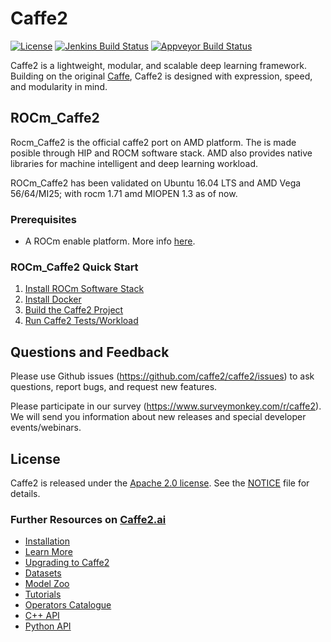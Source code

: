 # Caffe2

[![License](https://img.shields.io/badge/License-Apache%202.0-brightgreen.svg)](https://opensource.org/licenses/Apache-2.0)
[![Jenkins Build Status](https://ci.pytorch.org/jenkins/job/caffe2-master/badge/icon)](https://ci.pytorch.org/jenkins/job/caffe2-master)
[![Appveyor Build Status](https://img.shields.io/appveyor/ci/Yangqing/caffe2.svg)](https://ci.appveyor.com/project/Yangqing/caffe2)

Caffe2 is a lightweight, modular, and scalable deep learning framework. Building on the original [Caffe](http://caffe.berkeleyvision.org), Caffe2 is designed with expression, speed, and modularity in mind.

## ROCm_Caffe2
Rocm_Caffe2 is the official caffe2 port on AMD platform. The is made posible through HIP and ROCM software stack. AMD also provides native libraries for machine intelligent and deep learning workload. 

ROCm_Caffe2 has been validated on Ubuntu 16.04 LTS and AMD Vega 56/64/MI25; with rocm 1.71 amd MIOPEN 1.3 as of now.

### Prerequisites
* A ROCm enable platform. More info [here](https://rocm.github.io/install.html).

### ROCm_Caffe2 Quick Start
1. [Install ROCm Software Stack](https://github.com/ROCmSoftwarePlatform/rocm_caffe2/blob/AMD_develop/rocm_docs/caffe2-install-basic.md)
2. [Install Docker](https://github.com/ROCmSoftwarePlatform/rocm_caffe2/blob/AMD_develop/rocm_docs/caffe2-docker.md)
3. [Build the Caffe2 Project](https://github.com/ROCmSoftwarePlatform/rocm_caffe2/blob/AMD_develop/rocm_docs/caffe2-build.md)
4. [Run Caffe2 Tests/Workload](https://github.com/ROCmSoftwarePlatform/rocm_caffe2/blob/AMD_develop/rocm_docs/caffe2-quickstart.md)

## Questions and Feedback

Please use Github issues (https://github.com/caffe2/caffe2/issues) to ask questions, report bugs, and request new features.

Please participate in our survey (https://www.surveymonkey.com/r/caffe2). We will send you information about new releases and special developer events/webinars.


## License

Caffe2 is released under the [Apache 2.0 license](https://github.com/caffe2/caffe2/blob/master/LICENSE). See the [NOTICE](https://github.com/caffe2/caffe2/blob/master/NOTICE) file for details.

### Further Resources on [Caffe2.ai](http://caffe2.ai)

* [Installation](http://caffe2.ai/docs/getting-started.html)
* [Learn More](http://caffe2.ai/docs/learn-more.html)
* [Upgrading to Caffe2](http://caffe2.ai/docs/caffe-migration.html)
* [Datasets](http://caffe2.ai/docs/datasets.html)
* [Model Zoo](http://caffe2.ai/docs/zoo.html)
* [Tutorials](http://caffe2.ai/docs/tutorials.html)
* [Operators Catalogue](http://caffe2.ai/docs/operators-catalogue.html)
* [C++ API](http://caffe2.ai/doxygen-c/html/classes.html)
* [Python API](http://caffe2.ai/doxygen-python/html/namespaces.html)
